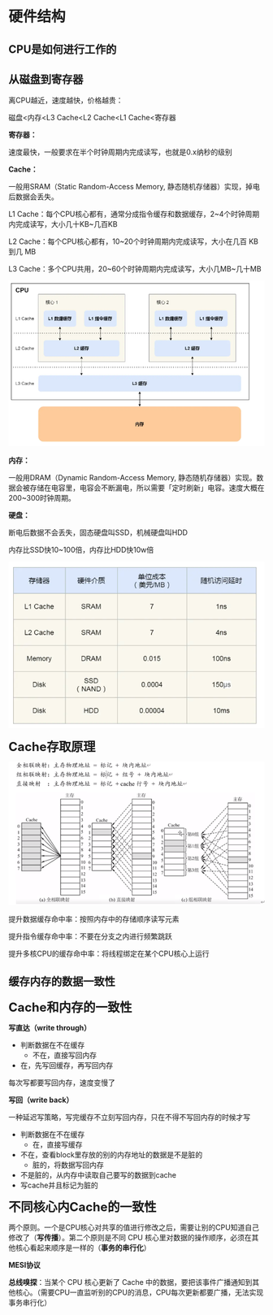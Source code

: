 # 硬件结构

## CPU是如何进行工作的





## 从磁盘到寄存器

离CPU越近，速度越快，价格越贵：

磁盘<内存<L3 Cache<L2 Cache<L1 Cache<寄存器



**寄存器：**

速度最快，一般要求在半个时钟周期内完成读写，也就是0.x纳秒的级别



**Cache：**

一般用SRAM（Static Random-Access Memory, 静态随机存储器）实现，掉电后数据会丢失。

L1 Cache：每个CPU核心都有，通常分成指令缓存和数据缓存，2~4个时钟周期内完成读写，大小几十KB~几百KB

L2 Cache：每个CPU核心都有，10~20个时钟周期内完成读写，大小在几百 KB 到几 MB

L3 Cache：多个CPU共用，20~60个时钟周期内完成读写，大小几MB~几十MB

![image-20240407210906509](image/image-20240407210906509.jpg)

**内存：**

一般用DRAM（Dynamic Random-Access Memory, 静态随机存储器）实现。数据会被存储在电容里，电容会不断漏电，所以需要「定时刷新」电容。速度大概在200~300时钟周期。



**硬盘：**

断电后数据不会丢失，固态硬盘叫SSD，机械硬盘叫HDD

内存比SSD快10~100倍，内存比HDD快10w倍

![image-20240407210630371](image/image-20240407210630371.jpg)



<font size=5>**Cache存取原理**</font>

![image-20240407214739059](image/image-20240407214718805.jpg)

提升数据缓存命中率：按照内存中的存储顺序读写元素

提升指令缓存命中率：不要在分支之内进行频繁跳跃

提升多核CPU的缓存命中率：将线程绑定在某个CPU核心上运行



## 缓存内存的数据一致性

<font size=5>**Cache和内存的一致性**</font>

**写直达（write through）**

+ 判断数据在不在缓存
  + 不在，直接写回内存
+ 在，先写回缓存，再写回内存

每次写都要写回内存，速度变慢了



**写回（write back）**

一种延迟写策略，写完缓存不立刻写回内存，只在不得不写回内存的时候才写

+ 判断数据在不在缓存
  + 在，直接写缓存
+ 不在，查看block里存放的别的内存地址的数据是不是脏的
  + 脏的，将数据写回内存
+ 不是脏的，从内存中读取自己要写的数据到cache
+ 写cache并且标记为脏的



<font size=5>**不同核心内Cache的一致性**</font>

两个原则。一个是CPU核心对共享的值进行修改之后，需要让别的CPU知道自己修改了（**写传播**）。第二个原则是不同 CPU 核心里对数据的操作顺序，必须在其他核心看起来顺序是一样的（**事务的串行化**）



**MESI协议**

**总线嗅探**：当某个 CPU 核心更新了 Cache 中的数据，要把该事件广播通知到其他核心。（需要CPU一直监听别的CPU的消息，CPU每次更新都要广播，无法实现事务串行化）